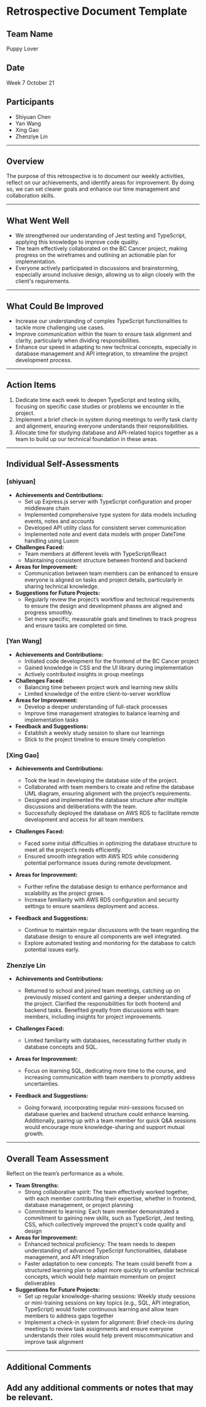 # Retrospective Document Template

## Team Name
Puppy Lover

## Date
Week 7 October 21

## Participants
- Shiyuan Chen 
- Yan Wang
- Xing Gao
- Zhenziye Lin


---

## Overview
The purpose of this retrospective is to document our weekly activities, reflect on our achievements, and identify areas for improvement. By doing so, we can set clearer goals and enhance our time management and collaboration skills.

---

## What Went Well
- We strengthened our understanding of Jest testing and TypeScript, applying this knowledge to improve code quality.
- The team effectively collaborated on the BC Cancer project, making progress on the wireframes and outlining an actionable plan for implementation.
- Everyone actively participated in discussions and brainstorming, especially around inclusive design, allowing us to align closely with the client's requirements.

---

## What Could Be Improved
- Increase our understanding of complex TypeScript functionalities to tackle more challenging use cases.
- Improve communication within the team to ensure task alignment and clarity, particularly when dividing responsibilities.
- Enhance our speed in adapting to new technical concepts, especially in database management and API integration, to streamline the project development process.

---

## Action Items
1. Dedicate time each week to deepen TypeScript and testing skills, focusing on specific case studies or problems we encounter in the project.
2. Implement a brief check-in system during meetings to verify task clarity and alignment, ensuring everyone understands their responsibilities.
3. Allocate time for studying database and API-related topics together as a team to build up our technical foundation in these areas.


---

## Individual Self-Assessments
### [shiyuan]
- **Achievements and Contributions:**
  - Set up Express.js server with TypeScript configuration and proper middleware chain
  - Implemented comprehensive type system for data models including events, notes and accounts
  - Developed API utility class for consistent server communication
  - Implemented note and event data models with proper DateTime handling using Luxon
- **Challenges Faced:**
  - Team members at different levels with TypeScript/React
  - Maintaining consistent structure between frontend and backend
- **Areas for Improvement:**
  - Communication between team members can be enhanced to ensure everyone is aligned on tasks and project details, particularly in sharing technical knowledge.
- **Suggestions for Future Projects:**
  - Regularly review the project’s workflow and technical requirements to ensure the design and development phases are aligned and progress smoothly.
  - Set more specific, measurable goals and timelines to track progress and ensure tasks are completed on time.

### [Yan Wang]
- **Achievements and Contributions:**
  - Initiated code development for the frontend of the BC Cancer project
  - Gained knowledge in CSS and the UI library during implementation
  - Actively contributed insights in group meetings
- **Challenges Faced:**
  - Balancing time between project work and learning new skills
  - Limited knowledge of the entire client-to-server workflow
- **Areas for Improvement:**
  - Develop a deeper understanding of full-stack processes
  - Improve time management strategies to balance learning and implementation tasks
- **Feedback and Suggestions:**
  - Establish a weekly study session to share our learnings 
  - Stick to the project timeline to ensure timely completion

### [Xing Gao]
- **Achievements and Contributions:**
  - Took the lead in developing the database side of the project.
  - Collaborated with team members to create and refine the database UML diagram, ensuring alignment with the project’s requirements.
  - Designed and implemented the database structure after multiple discussions and deliberations with the team.
  - Successfully deployed the database on AWS RDS to facilitate remote development and access for all team members.

- **Challenges Faced:**
  - Faced some initial difficulties in optimizing the database structure to meet all the project’s needs efficiently.
  - Ensured smooth integration with AWS RDS while considering potential performance issues during remote development.

- **Areas for Improvement:**
  - Further refine the database design to enhance performance and scalability as the project grows.
  - Increase familiarity with AWS RDS configuration and security settings to ensure seamless deployment and access.

- **Feedback and Suggestions:**
  - Continue to maintain regular discussions with the team regarding the database design to ensure all components are well integrated.
  - Explore automated testing and monitoring for the database to catch potential issues early.




### Zhenziye Lin
- **Achievements and Contributions:**
  - Returned to school and joined team meetings, catching up on previously missed content and gaining a deeper understanding of the project. Clarified the responsibilities for both frontend and backend tasks. Benefited greatly from discussions with team members, including insights for project improvements.

- **Challenges Faced:**
  - Limited familiarity with databases, necessitating further study in database concepts and SQL.

- **Areas for Improvement:**
  - Focus on learning SQL, dedicating more time to the course, and increasing communication with team members to promptly address uncertainties.

- **Feedback and Suggestions:**
  - Going forward, incorporating regular mini-sessions focused on database queries and backend structure could enhance learning. Additionally, pairing up with a team member for quick Q&A sessions would encourage more knowledge-sharing and support mutual growth.



---

## Overall Team Assessment
Reflect on the team’s performance as a whole.
- **Team Strengths:**
  - Strong collaborative spirit: The team effectively worked together, with each member contributing their expertise, whether in frontend, database management, or project planning
  - Commitment to learning: Each team member demonstrated a commitment to gaining new skills, such as TypeScript, Jest testing, CSS, which collectively improved the project's code quality and design
- **Areas for Improvement:**
  - Enhanced technical proficiency: The team needs to deepen understanding of advanced TypeScript functionalities, database management, and API integration
  - Faster adaptation to new concepts: The team could benefit from a structured learning plan to adapt more quickly to unfamiliar technical concepts, which would help maintain momentum on project deliverables
- **Suggestions for Future Projects:**
  - Set up regular knowledge-sharing sessions: Weekly study sessions or mini-training sessions on key topics (e.g., SQL, API integration, TypeScript) would foster continuous learning and allow team members to address gaps together
  - Implement a check-in system for alignment: Brief check-ins during meetings to review task assignments and ensure everyone understands their roles would help prevent miscommunication and improve task alignment

---

## Additional Comments
Add any additional comments or notes that may be relevant.
-
